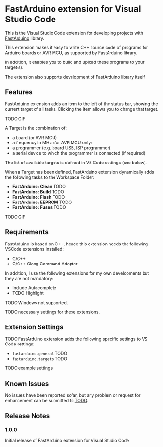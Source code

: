 # FastArduino extension for Visual Studio Code

This is the Visual Studio Code extension for developing projects with [FastArduino](https://github.com/jfpoilpret/fast-arduino-lib) library.

This extension makes it easy to write C++ source code of programs for Arduino boards or AVR MCU, as supported by FastArduino library.

In addition, it enables you to build and upload these programs to your target(s).

The extension also supports development of FastArduino library itself.

## Features

FastArduino extension adds an item to the left of the status bar, showing the current target of all tasks. Clicking the item allows you to change that target.

TODO GIF

A Target is the combination of:
- a board (or AVR MCU)
- a frequency in MHz (for AVR MCU only)
- a programmer (e.g. board USB, ISP programmer)
- a serial device to which the programmer is connected (if required)

The list of available targets is defined in VS Code settings (see below).

When a Target has been defined, FastArduino extension dynamically adds the following tasks to the Workspace Folder:

- **FastArduino: Clean** TODO
- **FastArduino: Build** TODO
- **FastArduino: Flash** TODO
- **FastArduino: EEPROM** TODO
- **FastArduino: Fuses** TODO

TODO GIF

## Requirements

FastArduino is based on C++, hence this extension needs the following VSCode extensions installed:
- C/C++
- C/C++ Clang Command Adapter

In addition, I use the following extensions for my own developments but they are not mandatory:
- Include Autocomplete
- TODO Highlight

TODO Windows not supported.

TODO necessary settings for these extensions.

## Extension Settings

TODO
FastArduino extension adds the following specific settings to VS Code settings:

- `fastarduino.general` TODO
- `fastarduino.targets` TODO

TODO example settings

## Known Issues

No issues have been reported sofar, but any problem or request for enhancement can be submitted to [TODO]().

## Release Notes

### 1.0.0

Initial release of FastArduino extension for Visual Studio Code
